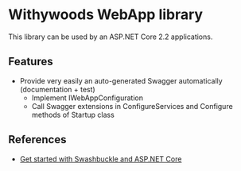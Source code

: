 ﻿# Withywoods WebApp library

This library can be used by an ASP.NET Core 2.2 applications.

## Features

- Provide very easily an auto-generated Swagger automatically (documentation + test)
  - Implement IWebAppConfiguration
  - Call Swagger extensions in ConfigureServices and Configure methods of Startup class

## References

- [Get started with Swashbuckle and ASP.NET Core](https://docs.microsoft.com/en-us/aspnet/core/tutorials/getting-started-with-swashbuckle?view=aspnetcore-2.2&tabs=visual-studio)
